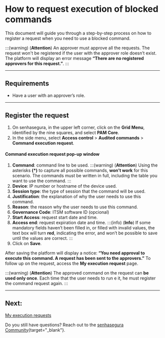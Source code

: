 # How to request execution of blocked commands

This document will guide you through a step-by-step process on how to register a request when you need to use a blocked command.

:::(warning) (**Attention**)
An approver must approve all the requests. The request won't be registered if the user with the approver role doesn’t exist. The platform will display an error message **“There are no registered approvers for this request.”**.
:::
***
## Requirements
* Have a user with an approver’s role.
***

## Register the request

1. On senhasegura, in the upper left corner, click on the **Grid Menu**, identified by the nine squares, and select **PAM Core**.
2. In the side menu, select **Access control** > **Audited commands** > **Command execution request**.

#### Command execution request pop-up window

1. **Command**: command line to be used.
    :::(warning) (**Attention**)
    Using the asterisks **(*)** to capture all possible commands, **won’t work** for this scenario. The commands must be written in full, including the table you want to use the command.
    :::
2. **Device**: IP number or hostname of the device used.
3. **Session type**: the type of session that the command will be used.
4. **Justification**: the explanation of why the user needs to use this command.
5. **Reason**: the reason why the user needs to use this command.
6. **Governance Code**: ITSM software ID (opcional)
7. **Start Access**: request start date and time.
8. **Access end**: request expiration date and time.
    :::(info) (**Info**)
    If some mandatory fields haven’t been filled in, or filled with invalid values, the text box will turn **red**, indicating the error, and won’t be possible to save until the values are correct.
    :::
9. Click on **Save**.

After saving the platform will display a notice: **“You need approval to execute this command. A request has been sent to the approvers.”** To follow up on the request, access the **My execution request** page.

:::(warning) (**Attention**)
The approved command on the request can **be used only once**. Each time that the user needs to run e it, he must register the command request again.
:::
***

## Next:
[My execution requests](/v3-33/docs/pam-session-my-execution-request)

Do you still have questions? Reach out to the [senhasegura Community](https://community.senhasegura.io/){target="_blank"}.
